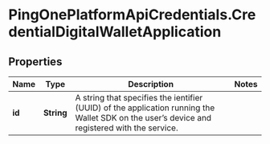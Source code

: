 # PingOnePlatformApiCredentials.CredentialDigitalWalletApplication

## Properties

Name | Type | Description | Notes
------------ | ------------- | ------------- | -------------
**id** | **String** | A string that specifies the ientifier (UUID) of the application running the Wallet SDK on the user’s device and registered with the service. | 


